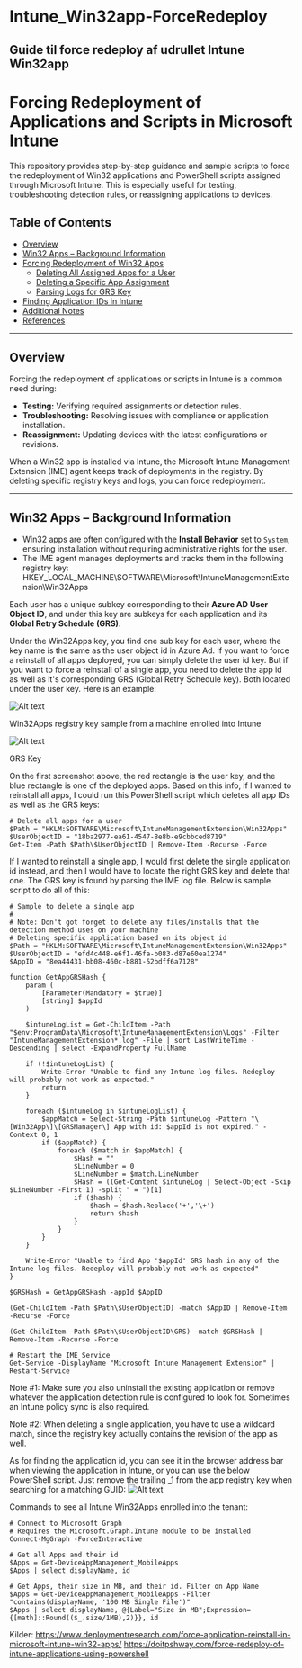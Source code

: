 # Intune_Win32app-ForceRedeploy
## Guide til force redeploy af udrullet Intune Win32app <br>


# Forcing Redeployment of Applications and Scripts in Microsoft Intune

This repository provides step-by-step guidance and sample scripts to force the redeployment of Win32 applications and PowerShell scripts assigned through Microsoft Intune. This is especially useful for testing, troubleshooting detection rules, or reassigning applications to devices.

## Table of Contents
- [Overview](#overview)
- [Win32 Apps – Background Information](#win32-apps--background-information)
- [Forcing Redeployment of Win32 Apps](#forcing-redeployment-of-win32-apps)
  - [Deleting All Assigned Apps for a User](#deleting-all-assigned-apps-for-a-user)
  - [Deleting a Specific App Assignment](#deleting-a-specific-app-assignment)
  - [Parsing Logs for GRS Key](#parsing-logs-for-grs-key)
- [Finding Application IDs in Intune](#finding-application-ids-in-intune)
- [Additional Notes](#additional-notes)
- [References](#references)

---

## Overview

Forcing the redeployment of applications or scripts in Intune is a common need during:
- **Testing:** Verifying required assignments or detection rules.
- **Troubleshooting:** Resolving issues with compliance or application installation.
- **Reassignment:** Updating devices with the latest configurations or revisions.

When a Win32 app is installed via Intune, the Microsoft Intune Management Extension (IME) agent keeps track of deployments in the registry. By deleting specific registry keys and logs, you can force redeployment.

---

## Win32 Apps – Background Information

- Win32 apps are often configured with the **Install Behavior** set to `System`, ensuring installation without requiring administrative rights for the user.
- The IME agent manages deployments and tracks them in the following registry key:
HKEY_LOCAL_MACHINE\SOFTWARE\Microsoft\IntuneManagementExtension\Win32Apps

Each user has a unique subkey corresponding to their **Azure AD User Object ID**, and under this key are subkeys for each application and its **Global Retry Schedule (GRS)**.

Under the Win32Apps key, you find one sub key for each user, where the key name is the same as the user object id in Azure Ad. If you want to force a reinstall of all apps deployed, you can simply delete the user id key. But if you want to force a reinstall of a single app, you need to delete the app id as well as it's corresponding GRS (Global Retry Schedule key). Both located under the user key. Here is an example:

![Alt text](https://www.deploymentresearch.com/wp-content/uploads/2021/12/UserGuidInWin32AppsKey.png)

Win32Apps registry key sample from a machine enrolled into Intune

![Alt text](https://www.deploymentresearch.com/wp-content/uploads/2022/07/image-2.png)

GRS Key

On the first screenshot above, the red rectangle is the user key, and the blue rectangle is one of the deployed apps. Based on this info, if I wanted to reinstall all apps, I could run this PowerShell script which deletes all app IDs as well as the GRS keys:

```
# Delete all apps for a user
$Path = "HKLM:SOFTWARE\Microsoft\IntuneManagementExtension\Win32Apps"
$UserObjectID = "18ba2977-ea61-4547-8e8b-e9cbbced8719"
Get-Item -Path $Path\$UserObjectID | Remove-Item -Recurse -Force
```
If I wanted to reinstall a single app, I would first delete the single application id instead, and then I would have to locate the right GRS key and delete that one. The GRS key is found by parsing the IME log file. Below is sample script to do all of this:

```
# Sample to delete a single app
#
# Note: Don't got forget to delete any files/installs that the detection method uses on your machine
# Deleting specific application based on its object id
$Path = "HKLM:SOFTWARE\Microsoft\IntuneManagementExtension\Win32Apps"
$UserObjectID = "efd4c448-e6f1-46fa-b083-d87e60ea1274"
$AppID = "8ea44431-bb08-460c-b881-52bdff6a7128"

function GetAppGRSHash {
    param (
        [Parameter(Mandatory = $true)]
        [string] $appId
    )

    $intuneLogList = Get-ChildItem -Path "$env:ProgramData\Microsoft\IntuneManagementExtension\Logs" -Filter "IntuneManagementExtension*.log" -File | sort LastWriteTime -Descending | select -ExpandProperty FullName

    if (!$intuneLogList) {
        Write-Error "Unable to find any Intune log files. Redeploy will probably not work as expected."
        return
    }

    foreach ($intuneLog in $intuneLogList) {
        $appMatch = Select-String -Path $intuneLog -Pattern "\[Win32App\]\[GRSManager\] App with id: $appId is not expired." -Context 0, 1
        if ($appMatch) {
            foreach ($match in $appMatch) {
                $Hash = ""
                $LineNumber = 0
                $LineNumber = $match.LineNumber
                $Hash = ((Get-Content $intuneLog | Select-Object -Skip $LineNumber -First 1) -split " = ")[1]
                if ($hash) {
                    $hash = $hash.Replace('+','\+')
                    return $hash
                }
            }
        }
    }

    Write-Error "Unable to find App '$appId' GRS hash in any of the Intune log files. Redeploy will probably not work as expected"
}

$GRSHash = GetAppGRSHash -appId $AppID

(Get-ChildItem -Path $Path\$UserObjectID) -match $AppID | Remove-Item -Recurse -Force

(Get-ChildItem -Path $Path\$UserObjectID\GRS) -match $GRSHash | Remove-Item -Recurse -Force

# Restart the IME Service
Get-Service -DisplayName "Microsoft Intune Management Extension" | Restart-Service
```

Note #1: Make sure you also uninstall the existing application or remove whatever the application detection rule is configured to look for. Sometimes an Intune policy sync is also required.

Note #2: When deleting a single application, you have to use a wildcard match, since the registry key actually contains the revision of the app as well.

As for finding the application id, you can see it in the browser address bar when viewing the application in Intune, or you can use the below PowerShell script. Just remove the trailing _1 from the app registry key when searching for a matching GUID:
![Alt text](https://www.deploymentresearch.com/wp-content/uploads/2022/06/AppIDinURL-848x241.png)

Commands to see all Intune Win32Apps enrolled into the tenant:
```
# Connect to Microsoft Graph 
# Requires the Microsoft.Graph.Intune module to be installed
Connect-MgGraph -ForceInteractive

# Get all Apps and their id
$Apps = Get-DeviceAppManagement_MobileApps 
$Apps | select displayName, id

# Get Apps, their size in MB, and their id. Filter on App Name
$Apps = Get-DeviceAppManagement_MobileApps -Filter "contains(displayName, '100 MB Single File')"
$Apps | select displayName, @{Label="Size in MB";Expression={[math]::Round(($_.size/1MB),2)}}, id 
```

Kilder:
https://www.deploymentresearch.com/force-application-reinstall-in-microsoft-intune-win32-apps/
https://doitpshway.com/force-redeploy-of-intune-applications-using-powershell <br>
